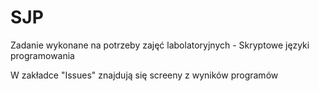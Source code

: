 # SJP
Zadanie wykonane na potrzeby zajęć labolatoryjnych - Skryptowe języki programowania

W zakładce "Issues" znajdują się screeny z wyników programów

